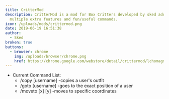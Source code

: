 ```yaml
---
title: CritterMod
description: CritterMod is a mod for Box Critters developed by sked adding
  multiple extra features and fun/useful commands.
icon: /uploads/mods/crittermod.png
date: 2019-06-19 16:51:38
author:
  - Sked
broken: true
buttons:
  - browser: chrome
    img: /uploads/browser/chrome.png
    href: https://chrome.google.com/webstore/detail/crittermod/lchomagmodnodipopfgejpbmlachhlke
---
```

- Current Command List:
  - /copy [username] -copies a user's outfit
  - /goto [username] -goes to the exact position of a user
  - /moveto [x] [y]  -moves to specific coordinates